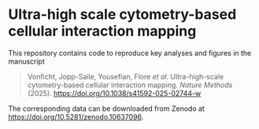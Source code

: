 # Ultra-high scale cytometry-based cellular interaction mapping
This repository contains code to reproduce key analyses and figures in the manuscript 

> Vonficht, Jopp-Saile, Yousefian, Flore _et al._ Ultra-high-scale cytometry-based cellular interaction mapping. _Nature Methods_ (2025). https://doi.org/10.1038/s41592-025-02744-w

The corresponding data can be downloaded from Zenodo at https://doi.org/10.5281/zenodo.10637096.
